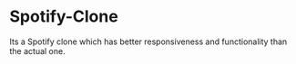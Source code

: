 # Spotify-Clone
Its a Spotify clone which has better responsiveness and functionality than the actual one.
